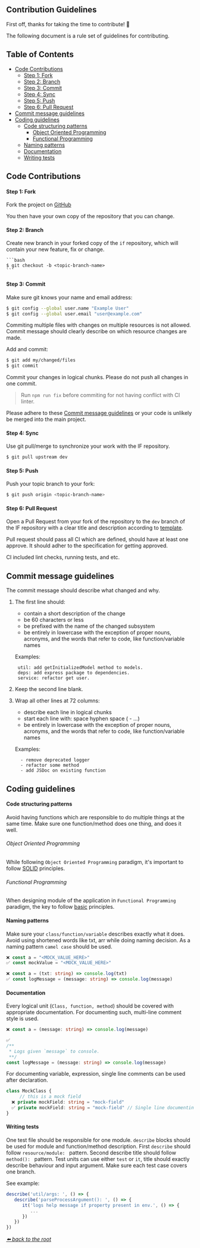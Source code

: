 ## Contribution Guidelines <!-- omit from toc -->


First off, thanks for taking the time to contribute! 🎉

The following document is a rule set of guidelines for contributing.

## Table of Contents <!-- omit from toc -->

- [Code Contributions](#code-contributions)
    - [Step 1: Fork](#step-1-fork)
    - [Step 2: Branch](#step-2-branch)
    - [Step 3: Commit](#step-3-commit)
    - [Step 4: Sync](#step-4-sync)
    - [Step 5: Push](#step-5-push)
    - [Step 6: Pull Request](#step-6-pull-request)
- [Commit message guidelines](#commit-message-guidelines)
- [Coding guidelines](#coding-guidelines)
    - [Code structuring patterns](#code-structuring-patterns)
        - [Object Oriented Programming](#object-oriented-programming)
        - [Functional Programming](#functional-programming)
    - [Naming patterns](#naming-patterns)
    - [Documentation](#documentation)
    - [Writing tests](#writing-tests)

## Code Contributions

#### Step 1: Fork

Fork the project on [GitHub](git@github.com:Green-Software-Foundation/if.git)

You then have your own copy of the repository that you can change. 

#### Step 2: Branch

Create new branch in your forked copy of the `if` repository, which will contain your new feature, fix or change. 

    ```bash
    $ git checkout -b <topic-branch-name>
    ```

#### Step 3: Commit

Make sure git knows your name and email address:

   ```bash
   $ git config --global user.name "Example User"
   $ git config --global user.email "user@example.com"
   ```

Commiting multiple files with changes on multiple resources is not allowed.
Commit message should clearly describe on which resource changes are made.

Add and commit:

   ```bash
   $ git add my/changed/files
   $ git commit
   ```  
    
Commit your changes in logical chunks. Please do not push all changes in one commit.

> Run `npm run fix` before commiting for not having conflict with CI linter.

Please adhere to these [Commit message guidelines](#commit-message-guidelines)
   or your code is unlikely be merged into the main project.

#### Step 4: Sync

Use git pull/merge to synchronize your work with the IF repository.

   ```bash
   $ git pull upstream dev
   ```
   
#### Step 5: Push

Push your topic branch to your fork:

   ```bash
   $ git push origin <topic-branch-name>
   ```

#### Step 6: Pull Request

Open a Pull Request from your fork of the repository to the `dev` branch of the IF repository with a clear title and description according to [template](.github/PULL_REQUEST_TEMPLATE.md).

Pull request should pass all CI which are defined, should have at least one approve. It should adher to the specification for getting approved.

CI included lint checks, running tests, and etc.

## Commit message guidelines

The commit message should describe what changed and why.

   1. The first line should:
       * contain a short description of the change
       * be 60 characters or less
       * be prefixed with the name of the changed subsystem
       * be entirely in lowercase with the exception of proper nouns, acronyms, and the words that refer to code,
         like function/variable names
        
       Examples:
       
       ```
        util: add getInitializedModel method to models.
        deps: add express package to dependencies.
        service: refactor get user.
       ```
   2. Keep the second line blank. 
          
   3. Wrap all other lines at 72 columns:
      * describe each line in logical chunks
      * start each line with: space hyphen space ( - ...)
      * be entirely in lowercase with the exception of proper nouns, acronyms, and the words that refer to code,
        like function/variable names
      
      Examples:
      
      ```    
        - remove deprecated logger
        - refactor some method
        - add JSDoc on existing function
      ```
## Coding guidelines

#### Code structuring patterns

Avoid having functions which are responsible to do multiple things at the same time. Make sure one function/method does one thing, and does it well. 

###### Object Oriented Programming

While following `Object Oriented Programming` paradigm, it's important to follow [SOLID](https://en.wikipedia.org/wiki/SOLID) principles.

###### Functional Programming

When designing module of the application in `Functional Programming` paradigm, the key to follow [basic](https://dev.to/jamesrweb/principles-of-functional-programming-4b7c) principles.

#### Naming patterns

Make sure your `class/function/variable` describes exactly what it does. Avoid using shortened words like txt, arr while doing naming decision. As a naming pattern `camel case` should be used.

```ts
❌ const a = "<MOCK_VALUE_HERE>"
✅ const mockValue = "<MOCK_VALUE_HERE>"

❌ const a = (txt: string) => console.log(txt)
✅ const logMessage = (message: string) => console.log(message)
```

#### Documentation

Every logical unit (`Class, function, method`) should be covered with appropriate documentation. For documenting such, multi-line comment style is used.

```ts
❌ const a = (message: string) => console.log(message)

✅
/**
 * Logs given `message` to console.
 **/
const logMessage = (message: string) => console.log(message)
```

For documenting variable, expression, single line comments can be used after declaration.

```ts
class MockClass {
     // this is a mock field
  ❌ private mockField: string = "mock-field"
  ✅ private mockField: string = "mock-field" // Single line documenting style is used.
}
```

#### Writing tests

One test file should be responsible for one module. `describe` blocks should be used for module and function/method description. First `describe` should follow `resource/module: ` pattern. Second describe title should follow  `method(): ` pattern. Test units can use either `test` or `it`, title should exactly describe behaviour and input argument. Make sure each test case covers one branch.

See example: 
```ts
describe('util/args: ', () => {
   describe('parseProcessArgument(): ', () => {
      it('logs help message if property present in env.', () => {
         ...
      })
   })
})
```

*[⬅️ back to the root](/README.md#ief)*